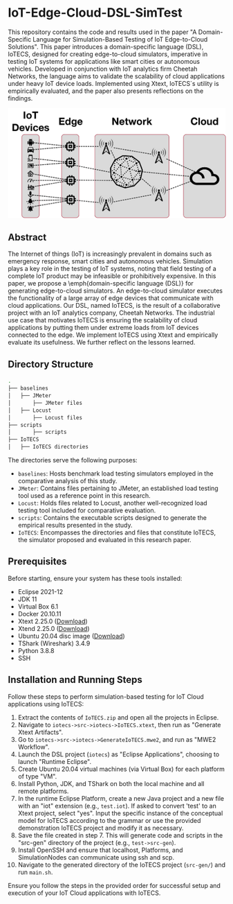 # IoT-Edge-Cloud-DSL-SimTest

This repository contains the code and results used in the paper "A Domain-Specific Language for Simulation-Based Testing of IoT Edge-to-Cloud Solutions". This paper introduces a domain-specific language (DSL), IoTECS, designed for creating edge-to-cloud simulators, imperative in testing IoT systems for applications like smart cities or autonomous vehicles. Developed in conjunction with IoT analytics firm Cheetah Networks, the language aims to validate the scalability of cloud applications under heavy IoT device loads. Implemented using Xtext, IoTECS`s utility is empirically evaluated, and the paper also presents reflections on the findings.

![Edge to Cloud Communication Diagram](figs/EdgeToCloudCommunication.jpg)

## Abstract

The Internet of things (IoT) is increasingly prevalent in domains such as emergency response, smart cities and autonomous vehicles. Simulation plays a key role in the testing of IoT systems, noting that field testing of a complete IoT product may be infeasible or prohibitively expensive. In this paper, we propose a \emph{domain-specific language (DSL)} for generating edge-to-cloud simulators. An edge-to-cloud simulator executes the functionality of a large array of edge devices that communicate with cloud applications. Our DSL, named IoTECS, is the result of a collaborative project with an IoT analytics company, Cheetah Networks. 
The industrial use case that motivates IoTECS is ensuring the scalability of cloud applications by putting them under extreme loads from IoT devices connected to the edge. We implement IoTECS using Xtext and empirically evaluate its usefulness. We further reflect on the lessons learned.

## Directory Structure

```bash
.
├── baselines
│   ├── JMeter
│       ├── JMeter files
│   ├── Locust
│       ├── Locust files
├── scripts
│       ├── scripts
├── IoTECS
│   ├── IoTECS directories

```

The directories serve the following purposes:

- `baselines`: Hosts benchmark load testing simulators employed in the comparative analysis of this study.
- `JMeter`: Contains files pertaining to JMeter, an established load testing tool used as a reference point in this research.
- `Locust`: Holds files related to Locust, another well-recognized load testing tool included for comparative evaluation.
- `scripts`: Contains the executable scripts designed to generate the empirical results presented in the study.
- `IoTECS`: Encompasses the directories and files that constitute IoTECS, the simulator proposed and evaluated in this research paper.

## Prerequisites

Before starting, ensure your system has these tools installed:

- Eclipse 2021-12
- JDK 11
- Virtual Box 6.1
- Docker 20.10.11
- Xtext 2.25.0 ([Download](https://www.eclipse.org/Xtext/))
- Xtend 2.25.0 ([Download](https://www.eclipse.org/Xtend/))
- Ubuntu 20.04 disc image ([Download](https://ubuntu.com/download/desktop))
- TShark (Wireshark) 3.4.9
- Python 3.8.8
- SSH

## Installation and Running Steps

Follow these steps to perform simulation-based testing for IoT Cloud applications using IoTECS:

1. Extract the contents of `IoTECS.zip` and open all the projects in Eclipse.
2. Navigate to `iotecs->src->iotecs->IoTECS.xtext`, then run as "Generate Xtext Artifacts".
3. Go to `iotecs->src->iotecs->GenerateIoTECS.mwe2`, and run as "MWE2 Workflow".
4. Launch the DSL project (`iotecs`) as "Eclipse Applications", choosing to launch "Runtime Eclipse".
5. Create Ubuntu 20.04 virtual machines (via Virtual Box) for each platform of type "VM".
6. Install Python, JDK, and TShark on both the local machine and all remote platforms.
7. In the runtime Eclipse Platform, create a new Java project and a new file with an "iot" extension (e.g., `test.iot`). If asked to convert 'test' to an Xtext project, select "yes". Input the specific instance of the conceptual model for IoTECS according to the grammar or use the provided demonstration IoTECS project and modify it as necessary.
8. Save the file created in step 7. This will generate code and scripts in the "src-gen" directory of the project (e.g., `test->src-gen`).
9. Install OpenSSH and ensure that localhost, Platforms, and SimulationNodes can communicate using ssh and scp.
10. Navigate to the generated directory of the IoTECS project (`src-gen/`) and run `main.sh`.

Ensure you follow the steps in the provided order for successful setup and execution of your IoT Cloud applications with IoTECS.
